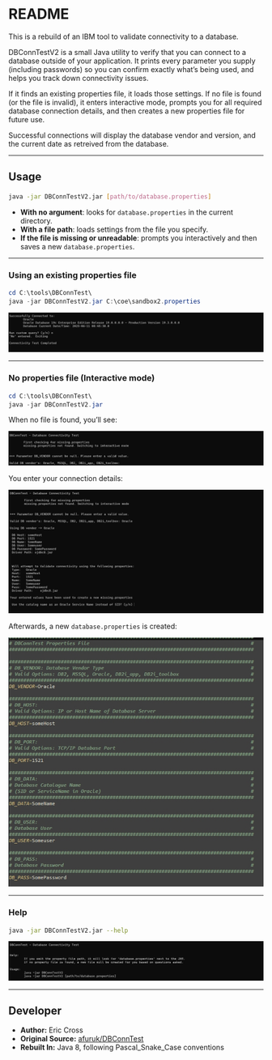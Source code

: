 # README

This is a rebuild of an IBM tool to validate connectivity to a database.

DBConnTestV2 is a small Java utility to verify that you can connect to a database outside of your application. It prints every parameter you supply (including passwords) so you can confirm exactly what’s being used, and helps you track down connectivity issues.

If it finds an existing properties file, it loads those settings. If no file is found (or the file is invalid), it enters interactive mode, prompts you for all required database connection details, and then creates a new properties file for future use.

Successful connections will display the database vendor and version, and the current date as retreived from the database.

---

## Usage

```bash
java -jar DBConnTestV2.jar [path/to/database.properties]
```

- **With no argument**: looks for `database.properties` in the current directory.  
- **With a file path**: loads settings from the file you specify.  
- **If the file is missing or unreadable**: prompts you interactively and then saves a new `database.properties`.

---

### Using an existing properties file

```powershell
cd C:\tools\DBConnTest\
java -jar DBConnTestV2.jar C:\coe\sandbox2.properties
```

![Loaded existing properties and ran test query](https://github.com/EricJCross/DBConnTest/blob/1872a64c6ae4b99e7589e1e2dca371f218433b4a/DBConnTest%202/documentation/successful.jpg)

---

### No properties file (Interactive mode)

```powershell
cd C:\tools\DBConnTest\
java -jar DBConnTestV2.jar
```

When no file is found, you’ll see:

![Prompt when properties file is missing](https://github.com/EricJCross/DBConnTest/blob/1872a64c6ae4b99e7589e1e2dca371f218433b4a/DBConnTest%202/documentation/missing_properties.jpg)

You enter your connection details:

![Interactive data entry](https://github.com/EricJCross/DBConnTest/blob/1872a64c6ae4b99e7589e1e2dca371f218433b4a/DBConnTest%202/documentation/interactive.jpg)

Afterwards, a new `database.properties` is created:

![New properties file created](https://github.com/EricJCross/DBConnTest/blob/1872a64c6ae4b99e7589e1e2dca371f218433b4a/DBConnTest%202/documentation/New_Properties_File.jpg)

---

### Help

```bash
java -jar DBConnTestV2.jar --help
```

![Help screen showing usage information](https://github.com/EricJCross/DBConnTest/blob/1872a64c6ae4b99e7589e1e2dca371f218433b4a/DBConnTest%202/documentation/help.jpg)

---

## Developer

- **Author:** Eric Cross  
- **Original Source:** [afuruk/DBConnTest](https://github.com/afuruk/DBConnTest)  
- **Rebuilt In:** Java 8, following Pascal_Snake_Case conventions  

```

